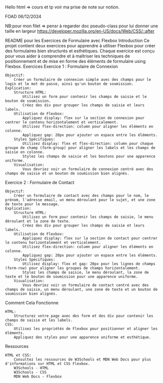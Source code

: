 Hello html => cours et tp voir ma prise de note sur notion.

FOAD 06/12/2024

NB:pour mon filet => pensr à regarder doc pseudo-class pour lui donner une taille en largeur
https://developer.mozilla.org/en-US/docs/Web/CSS/::after

README pour les Exercices de Formulaire avec Flexbox
Introduction
Ce projet contient deux exercices pour apprendre à utiliser Flexbox pour créer des formulaires bien structurés et esthétiques. Chaque exercice est conçu pour vous aider à comprendre et à maîtriser les techniques de positionnement et de mise en forme des éléments de formulaire using Flexbox.
Exercices
Exercice 1 : Formulaire de Connexion

    Objectif:
        Créer un formulaire de connexion simple avec des champs pour le login et le mot de passe, ainsi qu'un bouton de soumission.
    Explication:
        Structure HTML:
            Utilisez un form pour contenir les champs de saisie et le bouton de soumission.
            Créez des div pour grouper les champs de saisie et leurs labels.
        Utilisation de Flexbox:
            Appliquez display: flex sur la section de connexion pour centrer le contenu horizontalement et verticalement.
            Utilisez flex-direction: column pour aligner les éléments en colonne.
            Appliquez gap: 20px pour ajouter un espace entre les éléments.
        Styles Spécifiques:
            Utilisez display: flex et flex-direction: column pour chaque groupe de champ (form-group) pour aligner les labels et les champs de saisie en colonne.
            Stylez les champs de saisie et les boutons pour une apparence uniforme.
        Visualisation:
            Vous devriez voir un formulaire de connexion centré avec des champs de saisie et un bouton de soumission bien alignés.

Exercice 2 : Formulaire de Contact

    Objectif:
        Créer un formulaire de contact avec des champs pour le nom, le prénom, l'adresse email, un menu déroulant pour le sujet, et une zone de texte pour le message.
    Explication:
        Structure HTML:
            Utilisez un form pour contenir les champs de saisie, le menu déroulant et la zone de texte.
            Créez des div pour grouper les champs de saisie et leurs labels.
        Utilisation de Flexbox:
            Appliquez display: flex sur la section de contact pour centrer le contenu horizontalement et verticalement.
            Utilisez flex-direction: column pour aligner les éléments en colonne.
            Appliquez gap: 20px pour ajouter un espace entre les éléments.
        Styles Spécifiques:
            Utilisez display: flex et gap: 20px pour les lignes de champs (form-row) pour aligner les groupes de champs horizontalement.
            Stylez les champs de saisie, le menu déroulant, la zone de texte et le bouton de soumission pour une apparence uniforme.
        Visualisation:
            Vous devriez voir un formulaire de contact centré avec des champs de saisie, un menu déroulant, une zone de texte et un bouton de soumission bien alignés.

Comment Cela Fonctionne

    HTML:
        Structurez votre page avec des form et des div pour contenir les champs de saisie et les labels.
    CSS:
        Utilisez les propriétés de Flexbox pour positionner et aligner les éléments.
        Appliquez des styles pour une apparence uniforme et esthétique.

Ressources

    HTML et CSS:
        Consultez les ressources de W3Schools et MDN Web Docs pour plus d'informations sur HTML et CSS Flexbox.
        W3Schools - HTML
        W3Schools - CSS
        MDN Web Docs - Flexbox
